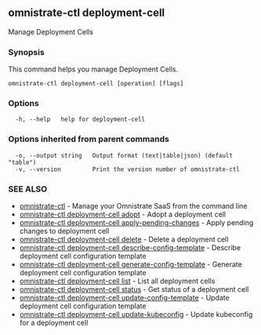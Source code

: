 ## omnistrate-ctl deployment-cell

Manage Deployment Cells

### Synopsis

This command helps you manage Deployment Cells.

```
omnistrate-ctl deployment-cell [operation] [flags]
```

### Options

```
  -h, --help   help for deployment-cell
```

### Options inherited from parent commands

```
  -o, --output string   Output format (text|table|json) (default "table")
  -v, --version         Print the version number of omnistrate-ctl
```

### SEE ALSO

* [omnistrate-ctl](omnistrate-ctl.md)	 - Manage your Omnistrate SaaS from the command line
* [omnistrate-ctl deployment-cell adopt](omnistrate-ctl_deployment-cell_adopt.md)	 - Adopt a deployment cell
* [omnistrate-ctl deployment-cell apply-pending-changes](omnistrate-ctl_deployment-cell_apply-pending-changes.md)	 - Apply pending changes to deployment cell
* [omnistrate-ctl deployment-cell delete](omnistrate-ctl_deployment-cell_delete.md)	 - Delete a deployment cell
* [omnistrate-ctl deployment-cell describe-config-template](omnistrate-ctl_deployment-cell_describe-config-template.md)	 - Describe deployment cell configuration template
* [omnistrate-ctl deployment-cell generate-config-template](omnistrate-ctl_deployment-cell_generate-config-template.md)	 - Generate deployment cell configuration template
* [omnistrate-ctl deployment-cell list](omnistrate-ctl_deployment-cell_list.md)	 - List all deployment cells
* [omnistrate-ctl deployment-cell status](omnistrate-ctl_deployment-cell_status.md)	 - Get status of a deployment cell
* [omnistrate-ctl deployment-cell update-config-template](omnistrate-ctl_deployment-cell_update-config-template.md)	 - Update deployment cell configuration template
* [omnistrate-ctl deployment-cell update-kubeconfig](omnistrate-ctl_deployment-cell_update-kubeconfig.md)	 - Update kubeconfig for a deployment cell

